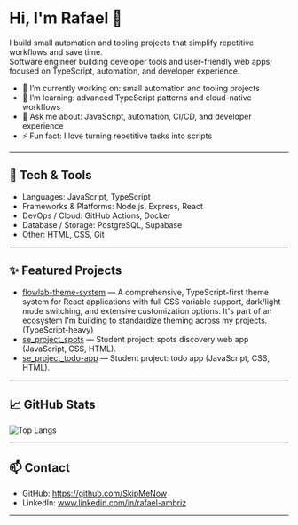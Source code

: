 # Hi, I'm Rafael 👋

I build small automation and tooling projects that simplify repetitive workflows and save time.  
Software engineer building developer tools and user-friendly web apps; focused on TypeScript, automation, and developer experience.

- 🔭 I’m currently working on: small automation and tooling projects  
- 🌱 I’m learning: advanced TypeScript patterns and cloud-native workflows  
- 💬 Ask me about: JavaScript, automation, CI/CD, and developer experience  
- ⚡ Fun fact: I love turning repetitive tasks into scripts

---

## 🧰 Tech & Tools

- Languages: JavaScript, TypeScript
- Frameworks & Platforms: Node.js, Express, React
- DevOps / Cloud: GitHub Actions, Docker
- Database / Storage: PostgreSQL, Supabase
- Other: HTML, CSS, Git

---

## ✨ Featured Projects

- [flowlab-theme-system](https://github.com/SkipMeNow/flowlab-theme-system) — A comprehensive, TypeScript-first theme system for React applications with full CSS variable support, dark/light mode switching, and extensive customization options. It's part of an ecosystem I'm building to standardize theming across my projects. (TypeScript-heavy)  
- [se_project_spots](https://github.com/SkipMeNow/se_project_spots) — Student project: spots discovery web app (JavaScript, CSS, HTML).  
- [se_project_todo-app](https://github.com/SkipMeNow/se_project_todo-app) — Student project: todo app (JavaScript, CSS, HTML).

---

## 📈 GitHub Stats

<!-- Dark-theme badges (enabled) -->
![Top Langs](https://github-readme-stats.vercel.app/api/top-langs/?username=SkipMeNow&layout=compact&theme=dark)

---

## 📫 Contact
- GitHub: https://github.com/SkipMeNow
- LinkedIn: www.linkedin.com/in/rafael-ambriz

---
